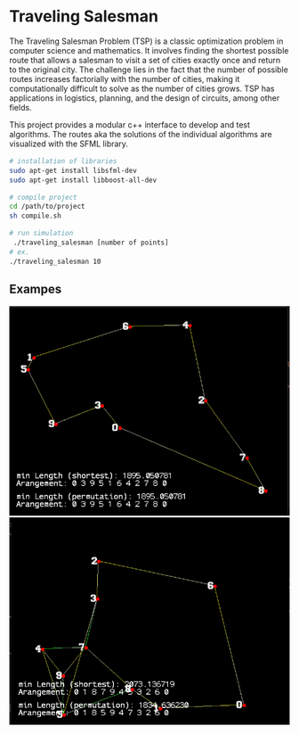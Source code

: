 # Traveling Salesman

The Traveling Salesman Problem (TSP) is a classic optimization problem in computer science and mathematics. It involves finding the shortest possible route that allows a salesman to visit a set of cities exactly once and return to the original city. The challenge lies in the fact that the number of possible routes increases factorially with the number of cities, making it computationally difficult to solve as the number of cities grows. TSP has applications in logistics, planning, and the design of circuits, among other fields.

This project provides a modular c++ interface to develop and test algorithms. The routes aka the solutions of the individual algorithms are visualized with the SFML library. 


```bash
# installation of libraries
sudo apt-get install libsfml-dev
sudo apt-get install libboost-all-dev
```

```bash
# compile project
cd /path/to/project
sh compile.sh
```

```bash
# run simulation
 ./traveling_salesman [number of points]
# ex.
./traveling_salesman 10
```

## Exampes
![alt text](resource/1.png "1.png")
![alt text](resource/2.png "2.png")
